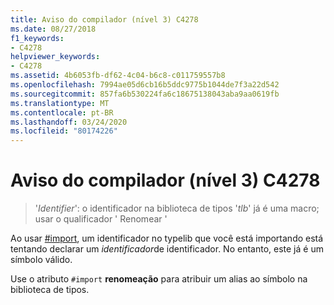 ```yaml
---
title: Aviso do compilador (nível 3) C4278
ms.date: 08/27/2018
f1_keywords:
- C4278
helpviewer_keywords:
- C4278
ms.assetid: 4b6053fb-df62-4c04-b6c8-c011759557b8
ms.openlocfilehash: 7994ae05d6cb16b5ddc9775b1044de7f3a22d542
ms.sourcegitcommit: 857fa6b530224fa6c18675138043aba9aa0619fb
ms.translationtype: MT
ms.contentlocale: pt-BR
ms.lasthandoff: 03/24/2020
ms.locfileid: "80174226"
---
```

# <a name="compiler-warning-level-3-c4278"></a>Aviso do compilador (nível 3) C4278

> '*Identifier*': o identificador na biblioteca de tipos '*tlb*' já é uma macro; usar o qualificador ' Renomear '

Ao usar [#import](../../preprocessor/hash-import-directive-cpp.md), um identificador no typelib que você está importando está tentando declarar um *identificador*de identificador. No entanto, este já é um símbolo válido.

Use o atributo `#import` **renomeação** para atribuir um alias ao símbolo na biblioteca de tipos.
